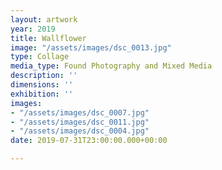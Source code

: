 ```yaml
---
layout: artwork
year: 2019
title: Wallflower
image: "/assets/images/dsc_0013.jpg"
type: Collage
media_type: Found Photography and Mixed Media
description: ''
dimensions: ''
exhibition: ''
images:
- "/assets/images/dsc_0007.jpg"
- "/assets/images/dsc_0011.jpg"
- "/assets/images/dsc_0004.jpg"
date: 2019-07-31T23:00:00.000+00:00

---
```

